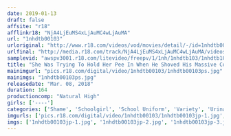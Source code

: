 ```yaml
---
date: 2019-01-13
draft: false
affsite: "r18"
afflinkr18: "NjA4LjEuMS4xLjAuMC4wLjAuMA"
url: "1nhdtb00103"
urloriginal: "http://www.r18.com/videos/vod/movies/detail/-/id=1nhdtb00103"
urlfinal: "http://media.r18.com/track/NjA4LjEuMS4xLjAuMC4wLjAuMA/videos/vod/movies/detail/-/id=1nhdtb00103"
samplevid: "awspv3001.r18.com/litevideo/freepv/1/1nh/1nhdtb103/1nhdtb103_dmb_w.mp4"
title: "She Was Trying To Hold Her Pee In When He Shoved His Massive Cock Into Her Pussy And Started Pumping Her Hard! This Schoolgirl Was Unable To Withstand The Pleasure And Began Pissing Herself In Shaking And Trembling Ecstasy 2"
mainimgurl: "pics.r18.com/digital/video/1nhdtb00103/1nhdtb00103ps.jpg"
mainimgs: "1nhdtb00103ps.jpg"
releasedate: "Mar. 08, 2018"
duration: 164
productioncomp: "Natural High"
girls: ['----']
categories: ['Shame', 'Schoolgirl', 'School Uniform', 'Variety', 'Urination', 'Hi-Def']
imgurls: ['pics.r18.com/digital/video/1nhdtb00103/1nhdtb00103jp-1.jpg', 'pics.r18.com/digital/video/1nhdtb00103/1nhdtb00103jp-2.jpg', 'pics.r18.com/digital/video/1nhdtb00103/1nhdtb00103jp-3.jpg', 'pics.r18.com/digital/video/1nhdtb00103/1nhdtb00103jp-4.jpg', 'pics.r18.com/digital/video/1nhdtb00103/1nhdtb00103jp-5.jpg', 'pics.r18.com/digital/video/1nhdtb00103/1nhdtb00103jp-6.jpg', 'pics.r18.com/digital/video/1nhdtb00103/1nhdtb00103jp-7.jpg', 'pics.r18.com/digital/video/1nhdtb00103/1nhdtb00103jp-8.jpg', 'pics.r18.com/digital/video/1nhdtb00103/1nhdtb00103jp-9.jpg', 'pics.r18.com/digital/video/1nhdtb00103/1nhdtb00103jp-10.jpg', 'pics.r18.com/digital/video/1nhdtb00103/1nhdtb00103jp-11.jpg', 'pics.r18.com/digital/video/1nhdtb00103/1nhdtb00103jp-12.jpg', 'pics.r18.com/digital/video/1nhdtb00103/1nhdtb00103jp-13.jpg', 'pics.r18.com/digital/video/1nhdtb00103/1nhdtb00103jp-14.jpg', 'pics.r18.com/digital/video/1nhdtb00103/1nhdtb00103jp-15.jpg', 'pics.r18.com/digital/video/1nhdtb00103/1nhdtb00103jp-16.jpg', 'pics.r18.com/digital/video/1nhdtb00103/1nhdtb00103jp-17.jpg', 'pics.r18.com/digital/video/1nhdtb00103/1nhdtb00103jp-18.jpg', 'pics.r18.com/digital/video/1nhdtb00103/1nhdtb00103jp-19.jpg', 'pics.r18.com/digital/video/1nhdtb00103/1nhdtb00103jp-20.jpg']
imgs: ['1nhdtb00103jp-1.jpg', '1nhdtb00103jp-2.jpg', '1nhdtb00103jp-3.jpg', '1nhdtb00103jp-4.jpg', '1nhdtb00103jp-5.jpg', '1nhdtb00103jp-6.jpg', '1nhdtb00103jp-7.jpg', '1nhdtb00103jp-8.jpg', '1nhdtb00103jp-9.jpg', '1nhdtb00103jp-10.jpg', '1nhdtb00103jp-11.jpg', '1nhdtb00103jp-12.jpg', '1nhdtb00103jp-13.jpg', '1nhdtb00103jp-14.jpg', '1nhdtb00103jp-15.jpg', '1nhdtb00103jp-16.jpg', '1nhdtb00103jp-17.jpg', '1nhdtb00103jp-18.jpg', '1nhdtb00103jp-19.jpg', '1nhdtb00103jp-20.jpg']
---
```

